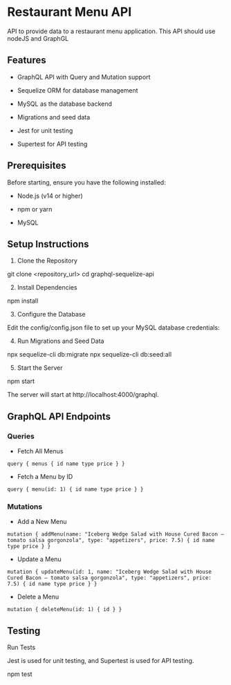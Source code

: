 # Restaurant Menu API

API to provide data to a restaurant menu application. This API should use nodeJS and GraphGL


## Features

- GraphQL API with Query and Mutation support

- Sequelize ORM for database management

- MySQL as the database backend

- Migrations and seed data

- Jest for unit testing

- Supertest for API testing


## Prerequisites

Before starting, ensure you have the following installed:

- Node.js (v14 or higher)

- npm or yarn

- MySQL


## Setup Instructions

1. Clone the Repository

git clone <repository_url>
cd graphql-sequelize-api

2. Install Dependencies

npm install

3. Configure the Database

Edit the config/config.json file to set up your MySQL database credentials:

4. Run Migrations and Seed Data

npx sequelize-cli db:migrate
npx sequelize-cli db:seed:all

5. Start the Server

npm start

The server will start at http://localhost:4000/graphql.


## GraphQL API Endpoints

### Queries

- Fetch All Menus

`
query {
  menus {
    id
    name
    type
    price
  }
}
`

- Fetch a Menu by ID

`
query {
  menu(id: 1) {
    id
    name
    type
    price
  }
}
`

### Mutations

- Add a New Menu

`
mutation {
  addMenu(name: "Iceberg Wedge Salad with House Cured Bacon – tomato salsa gorgonzola", type: "appetizers", price: 7.5) {
    id
    name
    type
    price
  }
}
`

- Update a Menu

`
mutation {
  updateMenu(id: 1, name: "Iceberg Wedge Salad with House Cured Bacon – tomato salsa gorgonzola", type: "appetizers", price: 7.5) {
    id
    name
    type
    price
  }
}
`

- Delete a Menu

`
mutation {
  deleteMenu(id: 1) {
    id
  }
}
`


## Testing

Run Tests

Jest is used for unit testing, and Supertest is used for API testing.

npm test